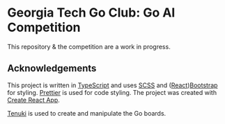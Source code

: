 # Georgia Tech Go Club: Go AI Competition

This repository & the competition are a work in progress.

## Acknowledgements

This project is written in [TypeScript](https://www.typescriptlang.org/) and uses [SCSS](https://sass-lang.com/) and ([React](https://react-bootstrap.netlify.app/))[Bootstrap](https://getbootstrap.com/) for styling. [Prettier](https://prettier.io/) is used for code styling. The project was created with [Create React App](https://github.com/facebook/create-react-app).

[Tenuki](https://github.com/aprescott/tenuki) is used to create and manipulate the Go boards.